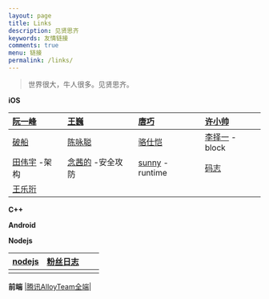 ```yaml
---
layout: page
title: Links
description: 见贤思齐
keywords: 友情链接
comments: true
menu: 链接
permalink: /links/
---
```


> 世界很大，牛人很多。见贤思齐。



**iOS**

| [阮一峰](http://www.ruanyifeng.com/blog/) | [王巍](http://onevcat.com)       | [唐巧](http://blog.devtang.com/)           | [许小帅](http://imallen.com/)              |
| :------------------------------------- | :----------------------------- | :--------------------------------------- | :-------------------------------------- |
| [破船](http://beyondvincent.com/)        | [陈咏聪](http://vinqon.com/)      | [骆仕恺](http://luosky.com/)                | [李择一](http://cnblogs.com/biosli) -block |
| [田伟宇](http://casatwy.com) -架构          | [念茜的](http://nianxi.net) -安全攻防 | [sunny](http://blog.sunnyxx.com) -runtime | [码志](http://mazhuang.org)               |
| [王乐珩](http://wangleheng.com)           |                                |                                          |                                         |

**C++**

**Android**

**Nodejs**

| [nodejs](https://www.cnblogs.com/wfsovereign/p/5065253.html) | [粉丝日志](http://blog.fens.me/) |      |      |
| ---------------------------------------- | ---------------------------- | ---- | ---- |
|                                          |                              |      |      |

**前端**
|[腾讯AlloyTeam全端](http://www.alloyteam.com/)|	



